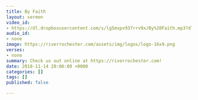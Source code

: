 ```yaml
---
title: By Faith
layout: sermon
video_id:
- https://dl.dropboxusercontent.com/s/lg5mxpv937rrv9x/By%20Faith.mp3?dl=0
audio_id:
- none
image: https://riverrochester.com/assets/img/logos/logo-16x9.png
verses:
- none
summary: Check us out online at https://riverrochester.com!
date: 2018-11-14 20:06:09 +0000
categories: []
tags: []
published: false

---
```

